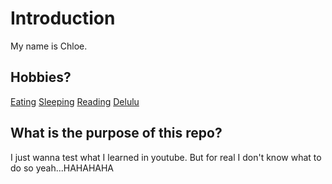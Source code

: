 # Introduction
My name is Chloe. 
## Hobbies?
[Eating](#Eating)
[Sleeping](#Sleeping)
[Reading](#Reading)
[Delulu](#Delulu)
## What is the purpose of this repo?
I just wanna test what I learned in youtube. But for real I don't know what to do so yeah...HAHAHAHA
